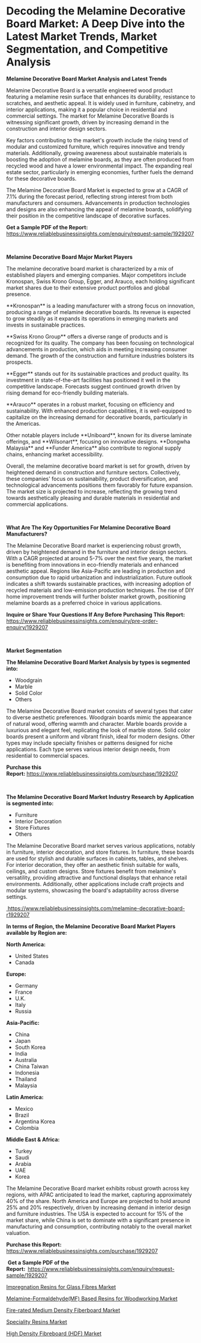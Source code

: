 <p><h1>Decoding the Melamine Decorative Board Market: A Deep Dive into the Latest Market Trends, Market Segmentation, and Competitive Analysis</h1></p><p><strong>Melamine Decorative Board Market Analysis and Latest Trends</strong></p>
<p><p>Melamine Decorative Board is a versatile engineered wood product featuring a melamine resin surface that enhances its durability, resistance to scratches, and aesthetic appeal. It is widely used in furniture, cabinetry, and interior applications, making it a popular choice in residential and commercial settings. The market for Melamine Decorative Boards is witnessing significant growth, driven by increasing demand in the construction and interior design sectors.</p><p>Key factors contributing to the market's growth include the rising trend of modular and customized furniture, which requires innovative and trendy materials. Additionally, growing awareness about sustainable materials is boosting the adoption of melamine boards, as they are often produced from recycled wood and have a lower environmental impact. The expanding real estate sector, particularly in emerging economies, further fuels the demand for these decorative boards.</p><p>The Melamine Decorative Board Market is expected to grow at a CAGR of 7.1% during the forecast period, reflecting strong interest from both manufacturers and consumers. Advancements in production technologies and designs are also enhancing the appeal of melamine boards, solidifying their position in the competitive landscape of decorative surfaces.</p></p>
<p><strong>Get a Sample PDF of the Report:&nbsp;</strong> <a href="https://www.reliablebusinessinsights.com/enquiry/request-sample/1929207?utm_campaign=97&utm_medium=2&utm_source=Github&utm_content=ia&utm_term=29032025&utm_id=melamine-decorative-board">https://www.reliablebusinessinsights.com/enquiry/request-sample/1929207</a></p>
<p>&nbsp;</p>
<p><strong>Melamine Decorative Board Major Market Players</strong></p>
<p><p>The melamine decorative board market is characterized by a mix of established players and emerging companies. Major competitors include Kronospan, Swiss Krono Group, Egger, and Arauco, each holding significant market shares due to their extensive product portfolios and global presence.</p><p>**Kronospan** is a leading manufacturer with a strong focus on innovation, producing a range of melamine decorative boards. Its revenue is expected to grow steadily as it expands its operations in emerging markets and invests in sustainable practices.</p><p>**Swiss Krono Group** offers a diverse range of products and is recognized for its quality. The company has been focusing on technological advancements in production, which aids in meeting increasing consumer demand. The growth of the construction and furniture industries bolsters its prospects.</p><p>**Egger** stands out for its sustainable practices and product quality. Its investment in state-of-the-art facilities has positioned it well in the competitive landscape. Forecasts suggest continued growth driven by rising demand for eco-friendly building materials.</p><p>**Arauco** operates in a robust market, focusing on efficiency and sustainability. With enhanced production capabilities, it is well-equipped to capitalize on the increasing demand for decorative boards, particularly in the Americas.</p><p>Other notable players include **Uniboard**, known for its diverse laminate offerings, and **Wilsonart**, focusing on innovative designs. **Dongwha Malaysia** and **Funder America** also contribute to regional supply chains, enhancing market accessibility.</p><p>Overall, the melamine decorative board market is set for growth, driven by heightened demand in construction and furniture sectors. Collectively, these companies' focus on sustainability, product diversification, and technological advancements positions them favorably for future expansion. The market size is projected to increase, reflecting the growing trend towards aesthetically pleasing and durable materials in residential and commercial applications.</p></p>
<p>&nbsp;</p>
<p><strong>What Are The Key Opportunities For Melamine Decorative Board Manufacturers?</strong></p>
<p><p>The Melamine Decorative Board market is experiencing robust growth, driven by heightened demand in the furniture and interior design sectors. With a CAGR projected at around 5-7% over the next five years, the market is benefiting from innovations in eco-friendly materials and enhanced aesthetic appeal. Regions like Asia-Pacific are leading in production and consumption due to rapid urbanization and industrialization. Future outlook indicates a shift towards sustainable practices, with increasing adoption of recycled materials and low-emission production techniques. The rise of DIY home improvement trends will further bolster market growth, positioning melamine boards as a preferred choice in various applications.</p></p>
<p><strong>Inquire or Share Your Questions If Any Before Purchasing This Report:</strong> <a href="https://www.reliablebusinessinsights.com/enquiry/pre-order-enquiry/1929207?utm_campaign=97&utm_medium=2&utm_source=Github&utm_content=ia&utm_term=29032025&utm_id=melamine-decorative-board">https://www.reliablebusinessinsights.com/enquiry/pre-order-enquiry/1929207</a></p>
<p>&nbsp;</p>
<p><strong>Market Segmentation</strong></p>
<p><strong>The Melamine Decorative Board Market Analysis by types is segmented into:</strong></p>
<p><ul><li>Woodgrain</li><li>Marble</li><li>Solid Color</li><li>Others</li></ul></p>
<p><p>The Melamine Decorative Board market consists of several types that cater to diverse aesthetic preferences. Woodgrain boards mimic the appearance of natural wood, offering warmth and character. Marble boards provide a luxurious and elegant feel, replicating the look of marble stone. Solid color boards present a uniform and vibrant finish, ideal for modern designs. Other types may include specialty finishes or patterns designed for niche applications. Each type serves various interior design needs, from residential to commercial spaces.</p></p>
<p><strong>Purchase this Report:&nbsp;</strong><a href="https://www.reliablebusinessinsights.com/purchase/1929207?utm_campaign=97&utm_medium=2&utm_source=Github&utm_content=ia&utm_term=29032025&utm_id=melamine-decorative-board">https://www.reliablebusinessinsights.com/purchase/1929207</a></p>
<p>&nbsp;</p>
<p><strong>The Melamine Decorative Board Market Industry Research by Application is segmented into:</strong></p>
<p><ul><li>Furniture</li><li>Interior Decoration</li><li>Store Fixtures</li><li>Others</li></ul></p>
<p><p>The Melamine Decorative Board market serves various applications, notably in furniture, interior decoration, and store fixtures. In furniture, these boards are used for stylish and durable surfaces in cabinets, tables, and shelves. For interior decoration, they offer an aesthetic finish suitable for walls, ceilings, and custom designs. Store fixtures benefit from melamine's versatility, providing attractive and functional displays that enhance retail environments. Additionally, other applications include craft projects and modular systems, showcasing the board's adaptability across diverse settings.</p></p>
<p><a href="https://www.reliablebusinessinsights.com/melamine-decorative-board-r1929207?utm_campaign=97&utm_medium=2&utm_source=Github&utm_content=ia&utm_term=29032025&utm_id=melamine-decorative-board">&nbsp;https://www.reliablebusinessinsights.com/melamine-decorative-board-r1929207</a></p>
<p><strong>In terms of Region, the Melamine Decorative Board Market Players available by Region are:</strong></p>
<p>
    <p> <strong> North America: </strong>
        <ul>
            <li>United States</li>
            <li>Canada</li>
        </ul>
        </p> 
    <p> <strong> Europe: </strong>
        <ul>
            <li>Germany</li>
            <li>France</li>
            <li>U.K.</li>
            <li>Italy</li>
            <li>Russia</li>
        </ul>
        </p> 
    <p> <strong> Asia-Pacific: </strong>
        <ul>
            <li>China</li>
            <li>Japan</li>
            <li>South Korea</li>
            <li>India</li>
            <li>Australia</li>
            <li>China Taiwan</li>
            <li>Indonesia</li>
            <li>Thailand</li>
            <li>Malaysia</li>
        </ul>
        </p> 
    <p> <strong> Latin America: </strong>
        <ul>
            <li>Mexico</li>
            <li>Brazil</li>
            <li>Argentina Korea</li>
            <li>Colombia</li>
        </ul>
        </p> 
    <p> <strong> Middle East & Africa: </strong>
        <ul>
            <li>Turkey</li>
            <li>Saudi</li>
            <li>Arabia</li>
            <li>UAE</li>
            <li>Korea</li>
        </ul>
    </p>
    </p>
<p><p>The Melamine Decorative Board market exhibits robust growth across key regions, with APAC anticipated to lead the market, capturing approximately 40% of the share. North America and Europe are projected to hold around 25% and 20% respectively, driven by increasing demand in interior design and furniture industries. The USA is expected to account for 15% of the market share, while China is set to dominate with a significant presence in manufacturing and consumption, contributing notably to the overall market valuation.</p></p>
<p><strong>Purchase this Report: </strong><a href="https://www.reliablebusinessinsights.com/purchase/1929207?utm_campaign=97&utm_medium=2&utm_source=Github&utm_content=ia&utm_term=29032025&utm_id=melamine-decorative-board">https://www.reliablebusinessinsights.com/purchase/1929207</a></p>
<p>&nbsp;<strong>Get a Sample PDF of the Report:&nbsp;&nbsp;</strong><a href="https://www.reliablebusinessinsights.com/enquiry/request-sample/1929207?utm_campaign=97&utm_medium=2&utm_source=Github&utm_content=ia&utm_term=29032025&utm_id=melamine-decorative-board">https://www.reliablebusinessinsights.com/enquiry/request-sample/1929207</a></p>
<p><strong></strong></p>
<p><p><a href="https://github.com/uldularido/Market-Research-Report-List-1/blob/main/impregnation-resins-for-glass-fibres-market.md?utm_campaign=97&utm_medium=2&utm_source=Github&utm_content=ia&utm_term=29032025&utm_id=melamine-decorative-board">Impregnation Resins for Glass Fibres Market</a></p><p><a href="https://github.com/widlerumland/Market-Research-Report-List-1/blob/main/melamine-formaldehydemf-based-resins-for-woodworking-market.md?utm_campaign=97&utm_medium=2&utm_source=Github&utm_content=ia&utm_term=29032025&utm_id=melamine-decorative-board">Melamine-Formaldehyde(MF) Based Resins for Woodworking Market</a></p><p><a href="https://github.com/akitamegge65/Market-Research-Report-List-1/blob/main/fire-rated-medium-density-fiberboard-market.md?utm_campaign=97&utm_medium=2&utm_source=Github&utm_content=ia&utm_term=29032025&utm_id=melamine-decorative-board">Fire-rated Medium Density Fiberboard Market</a></p><p><a href="https://github.com/gummaarmel83/Market-Research-Report-List-1/blob/main/speciality-resins-market.md?utm_campaign=97&utm_medium=2&utm_source=Github&utm_content=ia&utm_term=29032025&utm_id=melamine-decorative-board">Speciality Resins Market</a></p><p><a href="https://github.com/benasjuettk3/Market-Research-Report-List-1/blob/main/high-density-fibreboard-hdf-market.md?utm_campaign=97&utm_medium=2&utm_source=Github&utm_content=ia&utm_term=29032025&utm_id=melamine-decorative-board">High Density Fibreboard (HDF) Market</a></p></p>